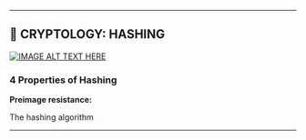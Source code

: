___

## 📖 CRYPTOLOGY: HASHING 

[![IMAGE ALT TEXT HERE](https://img.youtube.com/vi/ldC6oRNcznzSkLOl/0.jpg)]([https://youtu.be/phh2ciFK_fI?si=ldC6oRNcznzSkLOl])



### 4 Properties of Hashing 


**Preimage resistance:**

The hashing algorithm 

  

---
